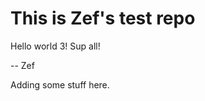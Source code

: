 This is Zef's test repo
=======================

Hello world 3!
Sup all!

-- Zef

Adding some stuff here.
